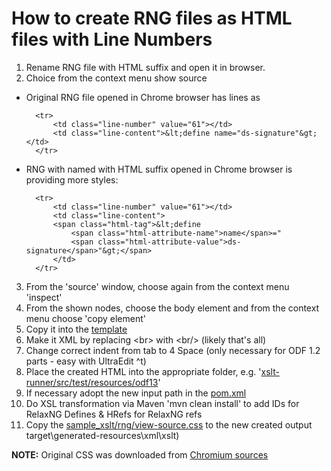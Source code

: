 # How to create RNG files as HTML files with Line Numbers

1. Rename RNG file with HTML suffix and open it in browser.
2. Choice from the context menu show source
* Original RNG file opened in Chrome browser has lines as

        <tr>
            <td class="line-number" value="61"></td>
            <td class="line-content">&lt;define name="ds-signature"&gt;</td>
        </tr>
    
* RNG with named with HTML suffix opened in Chrome browser is providing more styles:

        <tr>
            <td class="line-number" value="61"></td>
            <td class="line-content">
            <span class="html-tag">&lt;define 
                <span class="html-attribute-name">name</span>="
                <span class="html-attribute-value">ds-signature</span>"&gt;</span>
            </td>
        </tr>
    
3. From the 'source' window, choose again from the context menu 'inspect'
2. From the shown nodes, choose the body element and from the context menu choose 'copy element'
3. Copy it into the [template](template.html)
4. Make it XML by replacing &lt;br&gt; with &lt;br/&gt; (likely that's all)
4. Change correct indent from tab to 4 Space (only necessary for ODF 1.2 parts - easy with UltraEdit ^t)
5. Place the created HTML into the appropriate folder, e.g. '[xslt-runner/src/test/resources/odf13](../../../xslt-runner/src/test/resources/odf13)'
6. If necessary adopt the new input path in the [pom.xml](../../../pom.xml)
7. Do XSL transformation via Maven 'mvn clean install' to add IDs for RelaxNG Defines & HRefs for RelaxNG refs 
8. Copy the [sample_xslt/rng/view-source.css](../../../sample_xslt/rng/view-source.css) to the new created output target\generated-resources\xml\xslt) 

**NOTE:** 
Original CSS was downloaded from [Chromium sources](https://chromium.googlesource.com/chromium/blink/+/72fef91ac1ef679207f51def8133b336a6f6588f/Source/core/css/view-source.css?autodive=0%2F%2F%2F)
